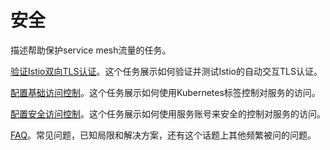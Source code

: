 # 安全

描述帮助保护service mesh流量的任务。

[验证Istio双向TLS认证](mutual-tls.md)。这个任务展示如何验证并测试Istio的自动交互TLS认证。

[配置基础访问控制](basic-access-control.md)。这个任务展示如何使用Kubernetes标签控制对服务的访问。

[配置安全访问控制](secure-access-control.md)。这个任务展示如何使用服务账号来安全的控制对服务的访问。

[FAQ](faq.md)。常见问题，已知局限和解决方案，还有这个话题上其他频繁被问的问题。
